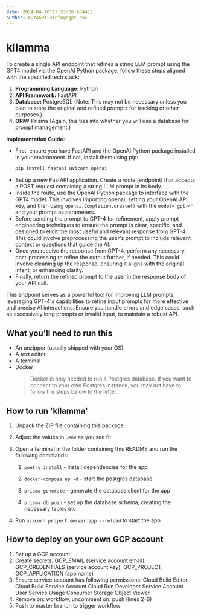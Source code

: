 ```yaml
---
date: 2024-04-10T13:23:00.504412
author: AutoGPT <info@agpt.co>
---
```


# kllamma

To create a single API endpoint that refines a string LLM prompt using the GPT4 model via the OpenAI Python package, follow these steps aligned with the specified tech stack:

1. **Programming Language:** Python
2. **API Framework:** FastAPI
3. **Database:** PostgreSQL (Note: This may not be necessary unless you plan to store the original and refined prompts for tracking or other purposes.)
4. **ORM:** Prisma (Again, this ties into whether you will use a database for prompt management.)

**Implementation Guide:**

- First, ensure you have FastAPI and the OpenAI Python package installed in your environment. If not, install them using pip:
  ```bash
  pip install fastapi uvicorn openai
  ```
- Set up a new FastAPI application. Create a route (endpoint) that accepts a POST request containing a string LLM prompt in its body.
- Inside the route, use the OpenAI Python package to interface with the GPT4 model. This involves importing openai, setting your OpenAI API key, and then using `openai.Completion.create()` with the `model='gpt-4'` and your prompt as parameters.
- Before sending the prompt to GPT-4 for refinement, apply prompt engineering techniques to ensure the prompt is clear, specific, and designed to elicit the most useful and relevant response from GPT-4. This could involve preprocessing the user's prompt to include relevant context or questions that guide the AI.
- Once you receive the response from GPT-4, perform any necessary post-processing to refine the output further, if needed. This could involve cleaning up the response, ensuring it aligns with the original intent, or enhancing clarity.
- Finally, return the refined prompt to the user in the response body of your API call.

This endpoint serves as a powerful tool for improving LLM prompts, leveraging GPT-4's capabilities to refine input prompts for more effective and precise AI interactions. Ensure you handle errors and edge cases, such as excessively long prompts or invalid input, to maintain a robust API.

## What you'll need to run this
* An unzipper (usually shipped with your OS)
* A text editor
* A terminal
* Docker
  > Docker is only needed to run a Postgres database. If you want to connect to your own
  > Postgres instance, you may not have to follow the steps below to the letter.


## How to run 'kllamma'

1. Unpack the ZIP file containing this package

2. Adjust the values in `.env` as you see fit.

3. Open a terminal in the folder containing this README and run the following commands:

    1. `poetry install` - install dependencies for the app

    2. `docker-compose up -d` - start the postgres database

    3. `prisma generate` - generate the database client for the app

    4. `prisma db push` - set up the database schema, creating the necessary tables etc.

4. Run `uvicorn project.server:app --reload` to start the app

## How to deploy on your own GCP account
1. Set up a GCP account
2. Create secrets: GCP_EMAIL (service account email), GCP_CREDENTIALS (service account key), GCP_PROJECT, GCP_APPLICATION (app name)
3. Ensure service account has following permissions: 
    Cloud Build Editor
    Cloud Build Service Account
    Cloud Run Developer
    Service Account User
    Service Usage Consumer
    Storage Object Viewer
4. Remove on: workflow, uncomment on: push (lines 2-6)
5. Push to master branch to trigger workflow
